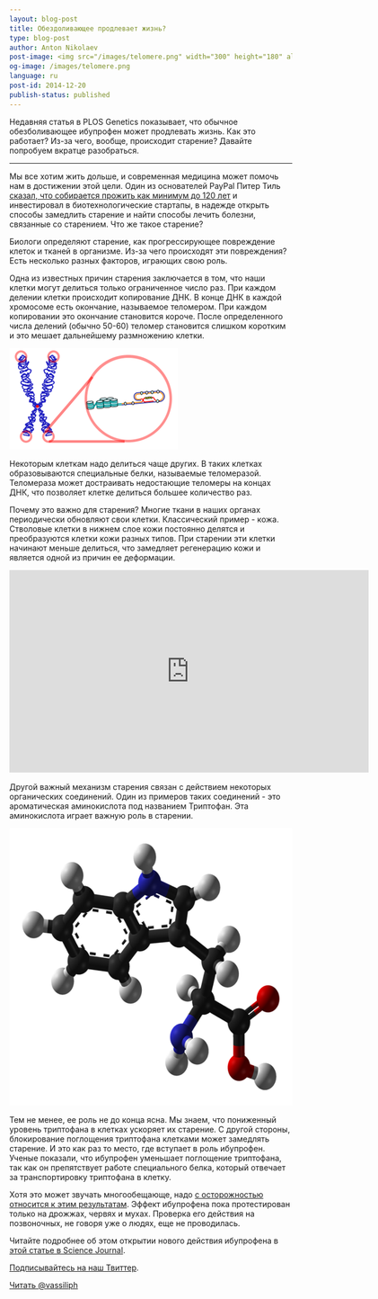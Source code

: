 ```yaml
---
layout: blog-post
title: Обездоливающее продлевает жизнь?
type: blog-post
author: Anton Nikolaev
post-image: <img src="/images/telomere.png" width="300" height="180" alt="Telomere">
og-image: /images/telomere.png
language: ru
post-id: 2014-12-20
publish-status: published
---
```


Недавняя статья в PLOS Genetics показывает, что обычное обезболивающее ибупрофен может продлевать жизнь. Как это работает? Из-за чего, вообще, происходит старение? Давайте попробуем вкратце разобраться.
<!-- more -->

---
Мы все хотим жить дольше, и современная медицина может помочь нам в достижении этой цели. Один из основателей PayPal Питер Тиль <a href="http://www.bloomberg.com/video/peter-thiel-i-m-on-the-human-growth-hormone-pill-JMrIsAq6RC~j2soBovyj4w.html">сказал, что собирается прожить как минимум до 120 лет</a> и инвестировал в биотехнологические стартапы, в надежде открыть способы замедлить старение и найти способы лечить болезни, связанные со старением. Что же такое старение? 

Биологи определяют старение, как прогрессирующее повреждение клеток и тканей в организме. Из-за чего происходят эти повреждения? Есть несколько разных факторов, играющих свою роль. 

Одна из известных причин старения заключается в том, что наши клетки могут делиться только ограниченное число раз. При каждом делении клетки происходит копирование ДНК. В конце ДНК в каждой хромосоме есть окончание, называемое теломером. При каждом копировании это окончание становится короче. После определенного числа делений (обычно 50-60) теломер становится слишком коротким и это мешает дальнейшему размножению клетки. 

<img src="/images/telomere.png" width="300" height="180" alt="Telomere">

Некоторым клеткам надо делиться чаще других. В таких клетках образовываются специальные белки, называемые теломеразой. Теломераза может достраивать недостающие теломеры на концах ДНК, что позволяет клетке делиться большее количество раз.

Почему это важно для старения? Многие ткани в наших органах периодически обновляют свои клетки. Классический пример - кожа. Стволовые клетки в нижнем слое кожи постоянно делятся и преобразуются клетки кожи разных типов. При старении эти клетки начинают меньше делиться, что замедляет регенерацию кожи и является одной из причин ее деформации. 

<iframe width="640" height="360" src="http://www.youtube.com/embed/7JkONdDjU7Y?rel=0" frameborder="0" allowfullscreen></iframe>

Другой важный механизм старения связан с действием некоторых органических соединений. Один из примеров таких соединений - это  ароматическая аминокислота под названием Триптофан. Эта аминокислота играет важную  роль в старении.

<img src="/images/tryptophan.png" width="600" height="493" alt="Telomere">

Тем не менее, ее роль не до конца ясна. Мы знаем, что пониженный уровень триптофана в клетках ускоряет их старение. С другой стороны, блокирование поглощения триптофана клетками может замедлять старение. И это как раз то место, где вступает в роль ибупрофен. Ученые показали, что ибупрофен уменьшает поглощение триптофана, так как он препятствует работе специального белка, который отвечает за транспортировку триптофана в клетку.

Хотя это может звучать многообещающе, надо <a href="http://www.nhs.uk/news/2014/12December/Pages/ibuprofen-painkiller-hangover-cure-longevity.aspx">с осторожностью относится к этим результатам</a>. Эффект ибупрофена пока протестирован только на дрожжах, червях и мухах. Проверка его действия на позвоночных, не говоря уже о людях, еще не проводилась.

Читайте подробнее об этом открытии нового действия ибупрофена в <a href="http://news.sciencemag.org/biology/2014/12/ibuprofen-boosts-some-organisms-life-spans">этой статье в Science Journal</a>.
<br/>

<a href="https://twitter.com/MelScienceRU">Подписывайтесь на наш Твиттер</a>.

<!-- Begin Twitter follow -->
<a href="https://twitter.com/MelScienceRU" class="twitter-follow-button" data-show-count="false" data-lang="ru" data-size="large">Читать @vassiliph</a>
<script>!function(d,s,id){var js,fjs=d.getElementsByTagName(s)[0],p=/^http:/.test(d.location)?'http':'https';if(!d.getElementById(id)){js=d.createElement(s);js.id=id;js.src=p+'://platform.twitter.com/widgets.js';fjs.parentNode.insertBefore(js,fjs);}}(document, 'script', 'twitter-wjs');</script>
<!-- End Twitter follow -->